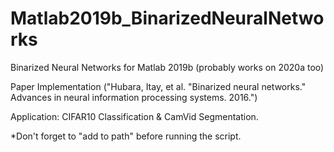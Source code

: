 # Matlab2019b_BinarizedNeuralNetworks

Binarized Neural Networks for Matlab 2019b (probably works on 2020a too)

Paper Implementation ("Hubara, Itay, et al. "Binarized neural networks." Advances in neural information processing systems. 2016.")

Application: CIFAR10 Classification & CamVid Segmentation.

*Don't forget to "add to path" before running the script.

